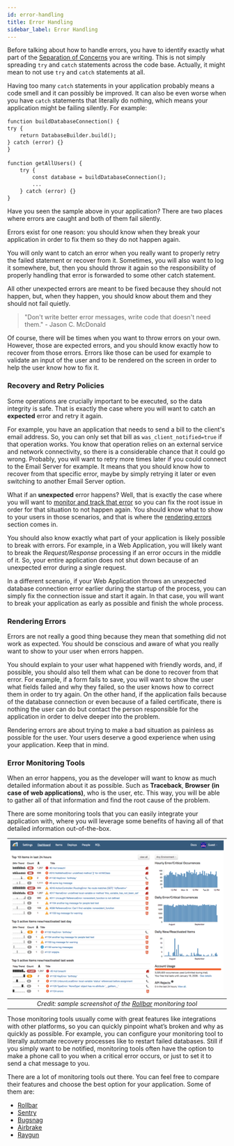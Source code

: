 ```yaml
---
id: error-handling
title: Error Handling
sidebar_label: Error Handling
---
```


Before talking about how to handle errors, you have to identify exactly what part of the [Separation of Concerns](/development/writing-code.md#separation-of-concerns) you are writing. This is not simply spreading `try` and `catch` statements across the code base. Actually, it might mean to not use `try` and `catch` statements at all.

Having too many `catch` statements in your application probably means a code smell and it can possibly be improved. It can also be even worse when you have `catch` statements that literally do nothing, which means your application might be failing silently. For example:

```es6
function buildDatabaseConnection() {
try {
	return DatabaseBuilder.build();
} catch (error) {}
}

function getAllUsers() {
	try {
		const database = buildDatabaseConnection();
		...
	} catch (error) {}
}
```

Have you seen the sample above in your application? There are two places where errors are caught and both of them fail silently.

Errors exist for one reason: you should know when they break your application in order to fix them so they do not happen again.

You will only want to catch an error when you really want to properly retry the failed statement or recover from it. Sometimes, you will also want to log it somewhere, but, then you should throw it again so the responsibility of properly handling that error is forwarded to some other catch statement.

All other unexpected errors are meant to be fixed because they should not happen, but, when they happen, you should know about them and they should not fail quietly.

> "Don't write better error messages, write code that doesn't need them." - Jason C. McDonald

Of course, there will be times when you want to throw errors on your own. However, those are expected errors, and you should know exactly how to recover from those errors. Errors like those can be used for example to validate an input of the user and to be rendered on the screen in order to help the user know how to fix it.

### Recovery and Retry Policies

Some operations are crucially important to be executed, so the data integrity is safe. That is exactly the case where you will want to catch an **expected** error and retry it again.

For example, you have an application that needs to send a bill to the client's email address. So, you can only set that bill as `was_client_notified=true` if that operation works. You know that operation relies on an external service and network connectivity, so there is a considerable chance that it could go wrong. Probably, you will want to retry more times later if you could connect to the Email Server for example. It means that you should know how to recover from that specific error, maybe by simply retrying it later or even switching to another Email Server option.

What if an **unexpected** error happens? Well, that is exactly the case where you will want to [monitor and track that error](#error-monitoring-tools) so you can fix the root issue in order for that situation to not happen again. You should know what to show to your users in those scenarios, and that is where the [rendering errors](#rendering-errors) section comes in.

You should also know exactly what part of your application is likely possible to break with errors. For example, in a Web Application, you will likely want to break the *Request/Response* processing if an error occurs in the middle of it. So, your entire application does not shut down because of an unexpected error during a single request.

In a different scenario, if your Web Application throws an unexpected database connection error earlier during the startup of the process, you can simply fix the connection issue and start it again. In that case, you will want to break your application as early as possible and finish the whole process. 

### Rendering Errors

Errors are not really a good thing because they mean that something did not work as expected. You should be conscious and aware of what you really want to show to your user when errors happen.

You should explain to your user what happened with friendly words, and, if possible, you should also tell them what can be done to recover from that error. For example, if a form fails to save, you will want to show the user what fields failed and why they failed, so the user knows how to correct them in order to try again. On the other hand, if the application fails because of the database connection or even because of a failed certificate, there is nothing the user can do but contact the person responsible for the application in order to delve deeper into the problem.

Rendering errors are about trying to make a bad situation as painless as possible for the user. Your users deserve a good experience when using your application. Keep that in mind.

### Error Monitoring Tools

When an error happens, you as the developer will want to know as much detailed information about it as possible. Such as **Traceback**, **Browser** **(in case of web applications)**, who is the user, etc. This way, you will be able to gather all of that information and find the root cause of the problem.

There are some monitoring tools that you can easily integrate your application with, where you will leverage some benefits of having all of that detailed information out-of-the-box.

| ![](assets/development/error-handling/rollbar.png) |
|:--:|
| *Credit: sample screenshot of the [Rollbar](https://rollbar.com/) monitoring tool* |

Those monitoring tools usually come with great features like integrations with other platforms, so you can quickly pinpoint what’s broken and why as quickly as possible. For example, you can configure your monitoring tool to literally automate recovery processes like to restart failed databases. Still if you simply want to be notified, monitoring tools often have the option to make a phone call to you when a critical error occurs, or just to set it to send a chat message to you.

There are a lot of monitoring tools out there. You can feel free to compare their features and choose the best option for your application. Some of them are:

- [Rollbar](https://rollbar.com/)
- [Sentry](https://sentry.io/)
- [Bugsnag](https://www.bugsnag.com/)
- [Airbrake](https://airbrake.io/)
- [Raygun](https://raygun.com/)
